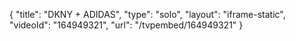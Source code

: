 {
    "title": "DKNY + ADIDAS",
    "type": "solo",
    "layout": "iframe-static",
    "videoId": "164949321",
    "url": "\/tvpembed\/164949321"
}